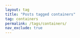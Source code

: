 ```yaml
---
layout: tag
title: "Posts tagged containers"
tag: containers
permalink: /tags/containers/
nav_exclude: true
---
```

